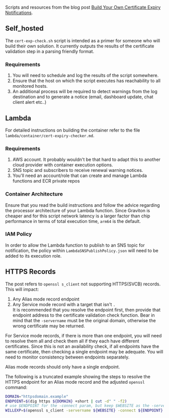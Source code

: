 Scripts and resources from the blog post [Build Your Own Certificate Expiry Notifications](https://kalfeher.com/expiry-checker).

## Self_hosted
The `cert-exp-check.sh` script is intended as a primer for someone who will build their own solution. It currently outputs the results of the certificate validation step in a parsing friendly format.
### Requirements
1. You will need to schedule and log the results of the script somewhere. 
2. Ensure that the host on which the script executes has reachability to all monitored hosts.
3. An additional process will be required to detect warnings from the log destination and to generate a notice (email, dashboard update, chat client alert etc..)
## Lambda
For detailed instructions on building the container refer to the file `lambda/container/cert-expiry-checker.md`.

### Requirements
1. AWS account. It probably wouldn't be that hard to adapt this to another cloud provider with container execution options. 
2. SNS topic and subscribers to receive renewal warning notices.
3. You'll need an account/role that can create and manage Lambda functions and ECR private repos

### Container Architecture
Ensure that you read the build instructions and follow the advice regarding the processor architecture of your Lambda function. Since Graviton is cheaper and for this script network latency is a larger factor than chip performance in terms of total execution time, `arm64` is the default.

### IAM Policy
In order to allow the Lambda function to publish to an SNS topic for notification, the policy within `LambdaSNSPublishPolicy.json` will need to be added to its execution role.

## HTTPS Records
The post refers to `openssl s_client` not supporting HTTPS(SVCB) records. This will impact:
  1. Any Alias mode record endpoint
  2. Any Service mode record with a target that isn't `.`  
It is recommended that you resolve the endpoint first, then provide that endpoint address to the certificate validation check function. Bear in mind that the `-servername` must be the original domain, otherwise the wrong certificate may be returned. 

For Service mode records, if there is more than one endpoint, you will need to resolve them all and check them all if they each have different certificates. Since this is not an availability check, if all endpoints have the same certificate, then checking a single endpoint may be adequate. You will need to monitor consistency between endpoints separately.

Alias mode records should only have a single endpoint.

The following is a truncated example showing the steps to resolve the HTTPS endpoint for an Alias mode record and the adjusted `openssl` command:
```Bash
DOMAIN="httpsdomain.example"
ENDPOINT=$(dig https ${DOMAIN} +short | cut -d" " -f2)
# use $ENDPOINT for the -connect param, but keep $WEBSITE as the -servername param.
WILLEXP=$(openssl s_client -servername ${WEBSITE} -connect ${ENDPOINT}:443 </dev/null 2> /dev/null| openssl x509 -checkend ${EXP} -noout)
```
